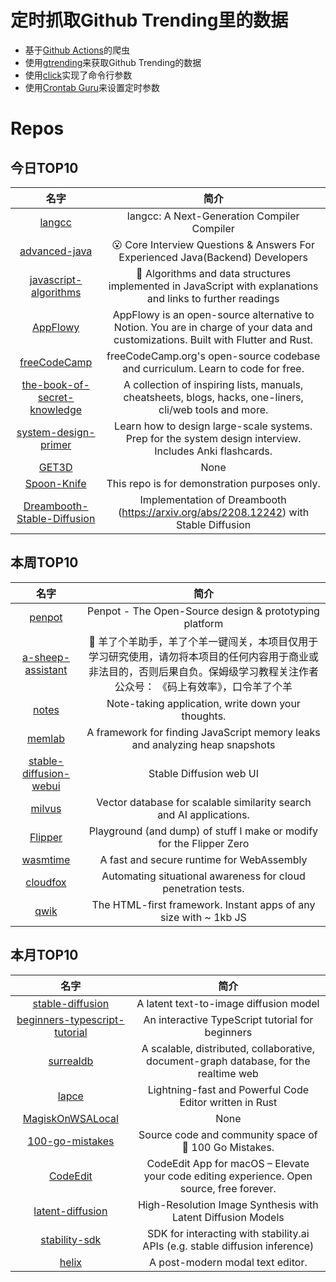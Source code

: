 # 定时抓取Github Trending里的数据
* 基于[Github Actions](https://docs.github.com/en/actions)的爬虫
* 使用[gtrending](https://github.com/hedythedev/gtrending)来获取Github Trending的数据
* 使用[click](https://github.com/pallets/click)实现了命令行参数
* 使用[Crontab Guru](https://crontab.guru/)来设置定时参数

# Repos
## 今日TOP10 
<!-- START OF DAILY_TOP10_REPOS -->
| 名字 | 简介 |
| :----: | :----: |
| [langcc](https://github.com/jzimmerman/langcc) | langcc: A Next-Generation Compiler Compiler |
| [advanced-java](https://github.com/doocs/advanced-java) | 😮 Core Interview Questions & Answers For Experienced Java(Backend) Developers | 互联网 Java 工程师进阶知识完全扫盲：涵盖高并发、分布式、高可用、微服务、海量数据处理等领域知识 |
| [javascript-algorithms](https://github.com/trekhleb/javascript-algorithms) | 📝 Algorithms and data structures implemented in JavaScript with explanations and links to further readings |
| [AppFlowy](https://github.com/AppFlowy-IO/AppFlowy) | AppFlowy is an open-source alternative to Notion. You are in charge of your data and customizations. Built with Flutter and Rust. |
| [freeCodeCamp](https://github.com/freeCodeCamp/freeCodeCamp) | freeCodeCamp.org's open-source codebase and curriculum. Learn to code for free. |
| [the-book-of-secret-knowledge](https://github.com/trimstray/the-book-of-secret-knowledge) | A collection of inspiring lists, manuals, cheatsheets, blogs, hacks, one-liners, cli/web tools and more. |
| [system-design-primer](https://github.com/donnemartin/system-design-primer) | Learn how to design large-scale systems. Prep for the system design interview. Includes Anki flashcards. |
| [GET3D](https://github.com/nv-tlabs/GET3D) | None |
| [Spoon-Knife](https://github.com/octocat/Spoon-Knife) | This repo is for demonstration purposes only. |
| [Dreambooth-Stable-Diffusion](https://github.com/XavierXiao/Dreambooth-Stable-Diffusion) | Implementation of Dreambooth (https://arxiv.org/abs/2208.12242) with Stable Diffusion |
<!-- END OF DAILY_TOP10_REPOS -->

## 本周TOP10
<!-- START OF WEEKLY_TOP10_REPOS -->
| 名字 | 简介 |
| :----: | :----: |
| [penpot](https://github.com/penpot/penpot) | Penpot - The Open-Source design & prototyping platform |
| [a-sheep-assistant](https://github.com/Lcry/a-sheep-assistant) | 🐑 羊了个羊助手，羊了个羊一键闯关，本项目仅用于学习研究使用，请勿将本项目的任何内容用于商业或非法目的，否则后果自负。保姆级学习教程关注作者公众号： 《码上有效率》，口令羊了个羊 |
| [notes](https://github.com/nuttyartist/notes) | Note-taking application, write down your thoughts. |
| [memlab](https://github.com/facebookincubator/memlab) | A framework for finding JavaScript memory leaks and analyzing heap snapshots |
| [stable-diffusion-webui](https://github.com/AUTOMATIC1111/stable-diffusion-webui) | Stable Diffusion web UI |
| [milvus](https://github.com/milvus-io/milvus) | Vector database for scalable similarity search and AI applications. |
| [Flipper](https://github.com/UberGuidoZ/Flipper) | Playground (and dump) of stuff I make or modify for the Flipper Zero |
| [wasmtime](https://github.com/bytecodealliance/wasmtime) | A fast and secure runtime for WebAssembly |
| [cloudfox](https://github.com/BishopFox/cloudfox) | Automating situational awareness for cloud penetration tests. |
| [qwik](https://github.com/BuilderIO/qwik) | The HTML-first framework. Instant apps of any size with ~ 1kb JS |
<!-- END OF WEEKLY_TOP10_REPOS -->

## 本月TOP10
<!-- START OF MONTHLY_TOP10_REPOS -->
| 名字 | 简介 |
| :----: | :----: |
| [stable-diffusion](https://github.com/CompVis/stable-diffusion) | A latent text-to-image diffusion model |
| [beginners-typescript-tutorial](https://github.com/total-typescript/beginners-typescript-tutorial) | An interactive TypeScript tutorial for beginners |
| [surrealdb](https://github.com/surrealdb/surrealdb) | A scalable, distributed, collaborative, document-graph database, for the realtime web |
| [lapce](https://github.com/lapce/lapce) | Lightning-fast and Powerful Code Editor written in Rust |
| [MagiskOnWSALocal](https://github.com/LSPosed/MagiskOnWSALocal) | None |
| [100-go-mistakes](https://github.com/teivah/100-go-mistakes) | Source code and community space of 📖 100 Go Mistakes. |
| [CodeEdit](https://github.com/CodeEditApp/CodeEdit) | CodeEdit App for macOS – Elevate your code editing experience. Open source, free forever. |
| [latent-diffusion](https://github.com/CompVis/latent-diffusion) | High-Resolution Image Synthesis with Latent Diffusion Models |
| [stability-sdk](https://github.com/Stability-AI/stability-sdk) | SDK for interacting with stability.ai APIs (e.g. stable diffusion inference) |
| [helix](https://github.com/helix-editor/helix) | A post-modern modal text editor. |
<!-- END OF MONTHLY_TOP10_REPOS -->
